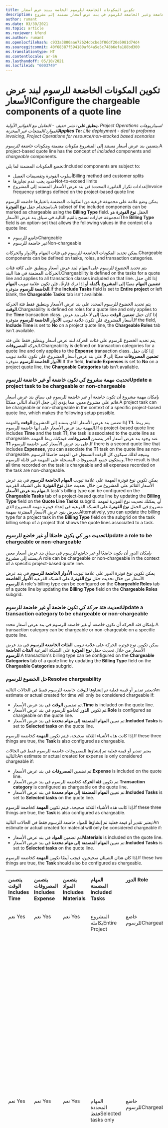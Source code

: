 ```yaml
---
title: تكوين المكونات الخاضعة للرسوم الخاصة ببند عرض أسعار
description: يقدم هذا الموضوع معلومات حول إعداد المكونات الخاضعة وغير الخاضعة للرسوم في بند عرض أسعار مستند إلى مشروع.
author: rumant
ms.date: 03/30/2021
ms.topic: article
ms.reviewer: kfend
ms.author: rumant
ms.openlocfilehash: c933a3800aae72624dbcbe3f06df20e5981d74d4
ms.sourcegitcommit: 40f68387f594180af64a5e5c748b6efa188bd300
ms.translationtype: HT
ms.contentlocale: ar-SA
ms.lasthandoff: 05/10/2021
ms.locfileid: "6003749"
---
```

# <a name="configure-the-chargeable-components-of-a-quote-line"></a><span data-ttu-id="f5f35-103">تكوين المكونات الخاضعة للرسوم لبند عرض الأسعار</span><span class="sxs-lookup"><span data-stu-id="f5f35-103">Configure the chargeable components of a quote line</span></span> 

<span data-ttu-id="f5f35-104">_**ينطبق على:** نشر خفيف - التعامل مع الفواتير الأولية‬، Project Operations لسيناريوهات الموارد/المنتجات غير المخزنة_</span><span class="sxs-lookup"><span data-stu-id="f5f35-104">_**Applies To:** Lite deployment - deal to proforma invoicing, Project Operations for resource/non-stocked based scenarios_</span></span>

<span data-ttu-id="f5f35-105">يتضمن بند عرض أسعار مستند إلى المشروع مكونات *مضمنة* ومكونات *خاضعة للرسوم*.</span><span class="sxs-lookup"><span data-stu-id="f5f35-105">A project-based quote line has the concept of *included* components and *chargeable* components.</span></span>

<span data-ttu-id="f5f35-106">تخضع المكونات المضمنة لما يلي:</span><span class="sxs-lookup"><span data-stu-id="f5f35-106">Included components are subject to:</span></span>

  - <span data-ttu-id="f5f35-107">أسلوب الفوترة وتقسيمات العميل</span><span class="sxs-lookup"><span data-stu-id="f5f35-107">Billing method and customer splits</span></span>
  - <span data-ttu-id="f5f35-108">حدود يجب عدم تجاوزها</span><span class="sxs-lookup"><span data-stu-id="f5f35-108">Not-to-exceed limits</span></span> 
  - <span data-ttu-id="f5f35-109">إعدادات تكرار الفاتورة المحددة في بند عرض الأسعار المستند إلى المشروع</span><span class="sxs-lookup"><span data-stu-id="f5f35-109">Invoice frequency settings defined on the project-based quote line</span></span>

<span data-ttu-id="f5f35-110">يمكن وضع علامة على مجموعة فرعية من المكونات المضمنة باعتبارها خاضعه للرسوم باستخدام حقل **نوع الفوترة**.</span><span class="sxs-lookup"><span data-stu-id="f5f35-110">A subset of the included components can be marked as chargeable using the **Billing Type** field.</span></span> <span data-ttu-id="f5f35-111">الحقل **نوع الفوترة** هو مجموعة خيارات تسمح بالقيم التالية في سياق بند عرض الأسعار:</span><span class="sxs-lookup"><span data-stu-id="f5f35-111">The **Billing Type** field is an option-set that allows the following values in the context of a quote line:</span></span>

  - <span data-ttu-id="f5f35-112">خاضع للرسوم</span><span class="sxs-lookup"><span data-stu-id="f5f35-112">Chargeable</span></span>
  - <span data-ttu-id="f5f35-113">غير خاضعة للرسوم</span><span class="sxs-lookup"><span data-stu-id="f5f35-113">Non-chargeable</span></span>

<span data-ttu-id="f5f35-114">يمكن تحديد المكونات الخاضعة للرسوم في فئات المهام والأدوار والحركات.</span><span class="sxs-lookup"><span data-stu-id="f5f35-114">Chargeable components can be defined on tasks, roles, and transaction categories.</span></span>

<span data-ttu-id="f5f35-115">يتم تحديد الخضوع للرسوم على المهام لبند عرض أسعار وينطبق على كافة فئات الحركات المضمنة في هذا البند.</span><span class="sxs-lookup"><span data-stu-id="f5f35-115">Chargeability is defined on the tasks for a quote line and applies to all transaction classes included on that line.</span></span> <span data-ttu-id="f5f35-116">إذا كان حقل **تضمين المهام** معينّا إلى **المشروع بأكمله** أو إذا ترك فارغًا، فلن تكون علامة تبويب **المهام الخاضعة للرسوم** متوفرة.</span><span class="sxs-lookup"><span data-stu-id="f5f35-116">If the **Include Tasks** field is set to **Entire project** or left blank, the **Chargeable Tasks** tab isn't available.</span></span>

<span data-ttu-id="f5f35-117">يتم تحديد الخضوع للرسوم المحدد على بند عرض الأسعار وينطبق فقط فئة الحركة **الوقت**.</span><span class="sxs-lookup"><span data-stu-id="f5f35-117">Chargeability is defined on roles for a quote line and only applies to the **Time** transaction class.</span></span> <span data-ttu-id="f5f35-118">إذا كان حقل **تضمين الوقت** معينّا إلى **لا** على بند عرض أسعار المشروع، فلن تكون علامة تبويب **الأدوار الخاضعة للرسوم** متوفرة.</span><span class="sxs-lookup"><span data-stu-id="f5f35-118">If the field, **Include Time** is set to **No** on a project quote line, the **Chargeable Roles** tab isn't available.</span></span>

<span data-ttu-id="f5f35-119">يتم تحديد الخضوع للرسوم على فئات الحركة لبند عرض أسعار وينطبق فقط على فئة الحركة **المصروفات**.</span><span class="sxs-lookup"><span data-stu-id="f5f35-119">Chargeability is defined on transaction categories for a  quote line and only applies to the **Expense** transaction class.</span></span> <span data-ttu-id="f5f35-120">إذا كان حقل **تضمين المصروفات** معينّا إلى **لا** على بند عرض أسعار المشروع، فلن تكون علامة تبويب **الأدوار الخاضعة للرسوم** متوفرة.</span><span class="sxs-lookup"><span data-stu-id="f5f35-120">If the field, **Include Expenses** is set to **No** on a project quote line, the **Chargeable Categories** tab isn't available.</span></span>

### <a name="update-a-project-task-to-be-chargeable-or-non-chargeable"></a><span data-ttu-id="f5f35-121">تحديث مهمة مشروع كي تكون خاضعة أو غير خاضعة للرسوم</span><span class="sxs-lookup"><span data-stu-id="f5f35-121">Update a project task to be chargeable or non-chargeable</span></span>

<span data-ttu-id="f5f35-122">بإمكان مهمة مشروع أن تكون خاضعة أو غير خاضعة للرسوم في سياق بند عرض أسعار قائم على مشروع معين، مما يؤدي إلى جعل الإعداد التالي ممكنًا.</span><span class="sxs-lookup"><span data-stu-id="f5f35-122">A project task can be chargeable or non-chargeable in the context of a specific project-based quote line, which makes the following setup possible.</span></span>

<span data-ttu-id="f5f35-123">إذا تضمن بند عرض الأسعار الذي يستند إلى المشروع **الوقت** والمهمة **T1**، يتم ربط المهمة ببند عرض الأسعار على أنها خاضعة للرسوم.</span><span class="sxs-lookup"><span data-stu-id="f5f35-123">If a project-based quote line includes **Time** and the task **T1**, the task is associated to the quote line as chargeable.</span></span> <span data-ttu-id="f5f35-124">عند وجود بند عرض أسعار آخر يتضمن **المصروفات**، فيمكنك ربط المهمة **T1** على بند عرض الأسعار كغير خاضعة للرسوم.</span><span class="sxs-lookup"><span data-stu-id="f5f35-124">If there is a second quote line that includes **Expenses**, you can associate the **T1** task on the quote line as non-chargeable.</span></span> <span data-ttu-id="f5f35-125">ونتيجة لذلك سيكون كل الوقت المسجل في المهمة خاضعًا للرسوم وستكون جميع المصروفات المسجلة على المهمة غير قابلة للرسوم.</span><span class="sxs-lookup"><span data-stu-id="f5f35-125">The result is that all time recorded on the task is chargeable and all expenses recorded on the task are non-chargeable.</span></span>

<span data-ttu-id="f5f35-126">يمكن تكوين نوع فوترة المهمة على علامة تبويب **المهام الخاضعة للرسوم** في بند عرض الأسعار القائم على المشروع من خلال تحديث حقل **نوع الفوترة** على الشبكة الفرعية **مهام بند عرض الأسعار**.</span><span class="sxs-lookup"><span data-stu-id="f5f35-126">A task's billing type can be configured on the **Chargeable Tasks** tab of a project-based quote line by updating the **Billing Type** field on the **Quote Line Tasks** subgrid.</span></span> <span data-ttu-id="f5f35-127">أو، يمكنك تحديث نوع الفوترة لمهمة مشروع في الحقل **نوع الفوترة** على الشبكة الفرعية في إعداد فوترة مهمة المشروع الذي يعرض بنود عرض الأسعار المقترنة بمهمة.</span><span class="sxs-lookup"><span data-stu-id="f5f35-127">Alternatively, you can update the billing type for a project task in the **Billing Type** field on the subgrid on the task billing setup of a project that shows the quote lines associated to a task.</span></span>

### <a name="update-a-role-to-be-chargeable-or-non-chargeable"></a><span data-ttu-id="f5f35-128">تحديث دور كي يكون خاضعًا أو غير خاضع للرسوم</span><span class="sxs-lookup"><span data-stu-id="f5f35-128">Update a role to be chargeable or non-chargeable</span></span>

<span data-ttu-id="f5f35-129">بإمكان الدور أن يكون خاضعًا أو غير خاضع للرسوم في سياق بند عرض أسعار معين يستند إلى مشروع.</span><span class="sxs-lookup"><span data-stu-id="f5f35-129">A role can be chargeable or non-chargeable in the context of a specific project-based quote line.</span></span>

<span data-ttu-id="f5f35-130">يمكن تكوين نوع فوترة الدور على علامة تبويب **الأدوار الخاضعة للرسوم** في بند عرض الأسعار من خلال تحديث حقل **نوع الفوترة** على الشبكة الفرعية **الأدوار الخاضعة للرسوم**.</span><span class="sxs-lookup"><span data-stu-id="f5f35-130">A role's billing type can be configured on the **Chargeable Roles** tab of a quote line by updating the **Billing Type** field on the **Chargeable Roles** subgrid.</span></span>

### <a name="update-a-transaction-category-to-be-chargeable-or-non-chargeable"></a><span data-ttu-id="f5f35-131">تحديث فئة حركة كي تكون خاضعة أو غير خاضعة للرسوم</span><span class="sxs-lookup"><span data-stu-id="f5f35-131">Update a transaction category to be chargeable or non-chargeable</span></span>

<span data-ttu-id="f5f35-132">بإمكان فئة الحركة أن تكون خاضعة أو غير خاضعة للرسوم في بند عرض أسعار محدد.</span><span class="sxs-lookup"><span data-stu-id="f5f35-132">A transaction category can be chargeable or non-chargeable on a specific quote line.</span></span>

<span data-ttu-id="f5f35-133">يمكن تكوين نوع فوترة الحركة على علامة تبويب **الفئات الخاضعة للرسوم** في بند عرض الأسعار من خلال تحديث حقل **نوع الفوترة** على الشبكة الفرعية **الفئات الخاضعة للرسوم**.</span><span class="sxs-lookup"><span data-stu-id="f5f35-133">A transaction's billing type can be configured on the **Chargeable Categories** tab of a quote line by updating the **Billing Type** field on the **Chargeable Categories** subgrid.</span></span>

### <a name="resolve-chargeability"></a><span data-ttu-id="f5f35-134">حل الخضوع للرسوم</span><span class="sxs-lookup"><span data-stu-id="f5f35-134">Resolve chargeability</span></span>
<span data-ttu-id="f5f35-135">يعتبر تقدير أو قيمة فعلية تم إنشاؤها للوقت خاضعة للرسوم فقط في الحالات التالية:</span><span class="sxs-lookup"><span data-stu-id="f5f35-135">An estimate or actual created for time will only be considered chargeable if:</span></span>

   - <span data-ttu-id="f5f35-136">تم تضمين **الوقت** في بند عرض الأسعار.</span><span class="sxs-lookup"><span data-stu-id="f5f35-136">**Time** is included on the quote line.</span></span>
   - <span data-ttu-id="f5f35-137">تم تكوين **الدور** كخاضع للرسوم في بند عرض الأسعار.</span><span class="sxs-lookup"><span data-stu-id="f5f35-137">**Role** is configured as chargeable on the quote line.</span></span>
   - <span data-ttu-id="f5f35-138">تم تعيين **المهام المضمنة** إلى **مهام محددة** في بند عرض الأسعار.</span><span class="sxs-lookup"><span data-stu-id="f5f35-138">**Included Tasks** is set to **Selected tasks** on the quote line.</span></span> 

<span data-ttu-id="f5f35-139">إذا كانت هذه الأشياء الثلاثة صحيحة، فيتم تكوين **المهمة** كخاضعة للرسوم.</span><span class="sxs-lookup"><span data-stu-id="f5f35-139">If these three things are true, the **Task** is also configured as chargeable.</span></span> 

<span data-ttu-id="f5f35-140">يعتبر تقدير أو قيمة فعلية تم إنشاؤها للمصروفات خاضعة للرسوم فقط في الحالات التالية:</span><span class="sxs-lookup"><span data-stu-id="f5f35-140">An estimate or actual created for expense is only considered chargeable if:</span></span> 

   - <span data-ttu-id="f5f35-141">تم تضمين **المصروفات** في بند عرض الأسعار.</span><span class="sxs-lookup"><span data-stu-id="f5f35-141">**Expense** is included on the quote line.</span></span>
   - <span data-ttu-id="f5f35-142">تم تكوين **فئة الحركة** كخاضعة للرسوم في بند عرض الأسعار.</span><span class="sxs-lookup"><span data-stu-id="f5f35-142">**Transaction category** is configured as chargeable on the quote line.</span></span>
   - <span data-ttu-id="f5f35-143">تم تعيين **المهام المضمنة** إلى **مهام محددة** في بند عرض الأسعار.</span><span class="sxs-lookup"><span data-stu-id="f5f35-143">**Included Tasks** is set to **Selected tasks** on the quote line.</span></span>

<span data-ttu-id="f5f35-144">إذا كانت هذه الأشياء الثلاثة صحيحة، فيتم تكوين **المهمة** كخاضعة للرسوم.</span><span class="sxs-lookup"><span data-stu-id="f5f35-144">If these three things are true, the **Task** is also configured as chargeable.</span></span> 

<span data-ttu-id="f5f35-145">يعتبر تقدير أو قيمة فعلية تم إنشاؤها للمواد خاضعة للرسوم فقط في الحالات التالية:</span><span class="sxs-lookup"><span data-stu-id="f5f35-145">An estimate or actual created for material will only be considered chargeable if:</span></span>

   - <span data-ttu-id="f5f35-146">تم تضمين **المواد** في بند عرض الأسعار.</span><span class="sxs-lookup"><span data-stu-id="f5f35-146">**Materials** is included on the quote line.</span></span>
   - <span data-ttu-id="f5f35-147">تم تعيين **المهام المضمنة** إلى **مهام محددة** في بند عرض الأسعار.</span><span class="sxs-lookup"><span data-stu-id="f5f35-147">**Included Tasks** is set to **Selected tasks** on the quote line.</span></span>

<span data-ttu-id="f5f35-148">إذا كان هذان الشيئان صحيحين، فيجب أيضًا تكوين **المهمة** كخاضعة للرسوم.</span><span class="sxs-lookup"><span data-stu-id="f5f35-148">If these two things are true, the **Task** should also be configured as chargeable.</span></span> 


<table border="0" cellspacing="0" cellpadding="0">
    <tbody>
        <tr>
            <td width="70" valign="top">
                <p><span data-ttu-id="f5f35-149">
                    <strong>يتضمن الوقت</strong>
                </span><span class="sxs-lookup"><span data-stu-id="f5f35-149">
                    <strong>Includes Time</strong>
                </span></span></p>
            </td>
            <td width="78" valign="top">
                <p><span data-ttu-id="f5f35-150">
                    <strong>يتضمن المصروفات</strong>
                    <strong></strong>
                </span><span class="sxs-lookup"><span data-stu-id="f5f35-150">
                    <strong>Includes Expense</strong>
                    <strong></strong>
                </span></span></p>
            </td>
            <td width="63" valign="top">
                <p><span data-ttu-id="f5f35-151">
                    <strong>يتضمن المواد</strong>
                    <strong></strong>
                </span><span class="sxs-lookup"><span data-stu-id="f5f35-151">
                    <strong>Includes Materials</strong>
                    <strong></strong>
                </span></span></p>
            </td>
            <td width="75" valign="top">
                <p><span data-ttu-id="f5f35-152">
                    <strong>المهام المضمنة</strong>
                    <strong></strong>
                </span><span class="sxs-lookup"><span data-stu-id="f5f35-152">
                    <strong>Included Tasks</strong>
                    <strong></strong>
                </span></span></p>
            </td>
            <td width="65" valign="top">
                <p><span data-ttu-id="f5f35-153">
                    <strong>الدور</strong>
                    <strong></strong>
                </span><span class="sxs-lookup"><span data-stu-id="f5f35-153">
                    <strong>Role</strong>
                    <strong></strong>
                </span></span></p>
            </td>
            <td width="70" valign="top">
                <p><span data-ttu-id="f5f35-154">
                    <strong>الفئة</strong>
                    <strong></strong>
                </span><span class="sxs-lookup"><span data-stu-id="f5f35-154">
                    <strong>Category</strong>
                    <strong></strong>
                </span></span></p>
            </td>
            <td width="65" valign="top">
                <p><span data-ttu-id="f5f35-155">
                    <strong>مهمة</strong>
                    <strong></strong>
                </span><span class="sxs-lookup"><span data-stu-id="f5f35-155">
                    <strong>Task</strong>
                    <strong></strong>
                </span></span></p>
            </td>
            <td width="350" valign="top">
                <p><span data-ttu-id="f5f35-156">
                    <strong>تأثير الخضوع للرسوم</strong>
                </span><span class="sxs-lookup"><span data-stu-id="f5f35-156">
                    <strong>Chargeability impact</strong>
                </span></span></p>
            </td>
        </tr>
        <tr>
            <td width="70" valign="top">
                <p>
<span data-ttu-id="f5f35-157">نعم </span><span class="sxs-lookup"><span data-stu-id="f5f35-157">Yes</span></span> </p>
            </td>
            <td width="78" valign="top">
                <p>
<span data-ttu-id="f5f35-158">نعم </span><span class="sxs-lookup"><span data-stu-id="f5f35-158">Yes</span></span> </p>
            </td>
            <td width="63" valign="top">
                <p>
<span data-ttu-id="f5f35-159">نعم </span><span class="sxs-lookup"><span data-stu-id="f5f35-159">Yes</span></span> </p>
            </td>
            <td width="75" valign="top">
                <p>
<span data-ttu-id="f5f35-160">المشروع بكامله</span><span class="sxs-lookup"><span data-stu-id="f5f35-160">Entire Project</span></span> </p>
            </td>
            <td width="65" valign="top">
                <p>
<span data-ttu-id="f5f35-161">خاضع للرسوم</span><span class="sxs-lookup"><span data-stu-id="f5f35-161">Chargeable</span></span> </p>
            </td>
            <td width="70" valign="top">
                <p>
<span data-ttu-id="f5f35-162">خاضع للرسوم</span><span class="sxs-lookup"><span data-stu-id="f5f35-162">Chargeable</span></span> </p>
            </td>
            <td width="65" valign="top">
                <p>
<span data-ttu-id="f5f35-163">يتعذر تعيين</span><span class="sxs-lookup"><span data-stu-id="f5f35-163">Cannot be set</span></span> </p>
            </td>
            <td width="350" valign="top">
                <p>
<span data-ttu-id="f5f35-164">الفوترة على قيمة الوقت الفعلية: خاضعة للرسوم</span><span class="sxs-lookup"><span data-stu-id="f5f35-164">Billing on a time actual: Chargeable</span></span> </p>
                <p>
<span data-ttu-id="f5f35-165">نوع الفوترة على القيمة الفعلية للمصروفات: خاضع للرسوم</span><span class="sxs-lookup"><span data-stu-id="f5f35-165">Billing type on expense actual: Chargeable</span></span> </p>
                <p>
<span data-ttu-id="f5f35-166">نوع الفوترة على القيمة الفعلية للمواد: خاضع للرسوم</span><span class="sxs-lookup"><span data-stu-id="f5f35-166">Billing type on material actual: Chargeable</span></span> </p>
            </td>
        </tr>
        <tr>
            <td width="70" valign="top">
                <p>
<span data-ttu-id="f5f35-167">نعم </span><span class="sxs-lookup"><span data-stu-id="f5f35-167">Yes</span></span> </p>
            </td>
            <td width="78" valign="top">
                <p>
<span data-ttu-id="f5f35-168">نعم </span><span class="sxs-lookup"><span data-stu-id="f5f35-168">Yes</span></span> </p>
            </td>
            <td width="63" valign="top">
                <p>
<span data-ttu-id="f5f35-169">نعم </span><span class="sxs-lookup"><span data-stu-id="f5f35-169">Yes</span></span> </p>
            </td>
            <td width="75" valign="top">
                <p>
<span data-ttu-id="f5f35-170">المهام المحددة فقط</span><span class="sxs-lookup"><span data-stu-id="f5f35-170">Selected tasks only</span></span> </p>
            </td>
            <td width="65" valign="top">
                <p>
<span data-ttu-id="f5f35-171">خاضع للرسوم</span><span class="sxs-lookup"><span data-stu-id="f5f35-171">Chargeable</span></span> </p>
            </td>
            <td width="70" valign="top">
                <p>
<span data-ttu-id="f5f35-172">خاضع للرسوم</span><span class="sxs-lookup"><span data-stu-id="f5f35-172">Chargeable</span></span> </p>
            </td>
            <td width="65" valign="top">
                <p>
<span data-ttu-id="f5f35-173">خاضع للرسوم</span><span class="sxs-lookup"><span data-stu-id="f5f35-173">Chargeable</span></span> </p>
            </td>
            <td width="350" valign="top">
                <p>
<span data-ttu-id="f5f35-174">الفوترة على قيمة الوقت الفعلية: خاضعة للرسوم</span><span class="sxs-lookup"><span data-stu-id="f5f35-174">Billing on a time actual: Chargeable</span></span> </p>
                <p>
<span data-ttu-id="f5f35-175">نوع الفوترة على القيمة الفعلية للمصروفات: خاضع للرسوم</span><span class="sxs-lookup"><span data-stu-id="f5f35-175">Billing type on expense actual: Chargeable</span></span> </p>
                <p>
<span data-ttu-id="f5f35-176">نوع الفوترة على القيمة الفعلية للمواد: خاضع للرسوم</span><span class="sxs-lookup"><span data-stu-id="f5f35-176">Billing type on material actual: Chargeable</span></span> </p>
            </td>
        </tr>
        <tr>
            <td width="70" valign="top">
                <p>
<span data-ttu-id="f5f35-177">نعم </span><span class="sxs-lookup"><span data-stu-id="f5f35-177">Yes</span></span> </p>
            </td>
            <td width="78" valign="top">
                <p>
<span data-ttu-id="f5f35-178">نعم </span><span class="sxs-lookup"><span data-stu-id="f5f35-178">Yes</span></span> </p>
            </td>
            <td width="63" valign="top">
                <p>
<span data-ttu-id="f5f35-179">نعم </span><span class="sxs-lookup"><span data-stu-id="f5f35-179">Yes</span></span> </p>
            </td>
            <td width="75" valign="top">
                <p>
<span data-ttu-id="f5f35-180">المهام المحددة فقط</span><span class="sxs-lookup"><span data-stu-id="f5f35-180">Selected tasks only</span></span> </p>
            </td>
            <td width="65" valign="top">
                <p><span data-ttu-id="f5f35-181">
                    <strong>غير خاضعة للرسوم</strong>
                </span><span class="sxs-lookup"><span data-stu-id="f5f35-181">
                    <strong>Non - Chargeable</strong>
                </span></span></p>
            </td>
            <td width="70" valign="top">
                <p>
<span data-ttu-id="f5f35-182">خاضع للرسوم</span><span class="sxs-lookup"><span data-stu-id="f5f35-182">Chargeable</span></span> </p>
            </td>
            <td width="65" valign="top">
                <p>
<span data-ttu-id="f5f35-183">خاضع للرسوم</span><span class="sxs-lookup"><span data-stu-id="f5f35-183">Chargeable</span></span> </p>
            </td>
            <td width="350" valign="top">
                <p>
<span data-ttu-id="f5f35-184">الفوترة على قيمة الوقت الفعلية: <strong>غير خاضعة للرسوم</strong>
                </span><span class="sxs-lookup"><span data-stu-id="f5f35-184">Billing on a time actual: <strong>Non-Chargeable</strong>
                </span></span></p>
                <p>
<span data-ttu-id="f5f35-185">نوع الفوترة على القيمة الفعلية للمصروفات: خاضع للرسوم</span><span class="sxs-lookup"><span data-stu-id="f5f35-185">Billing type on expense actual: Chargeable</span></span> </p>
                <p>
<span data-ttu-id="f5f35-186">نوع الفوترة على القيمة الفعلية للمواد: خاضع للرسوم</span><span class="sxs-lookup"><span data-stu-id="f5f35-186">Billing type on material actual: Chargeable</span></span> </p>
            </td>
        </tr>
        <tr>
            <td width="70" valign="top">
                <p>
<span data-ttu-id="f5f35-187">نعم </span><span class="sxs-lookup"><span data-stu-id="f5f35-187">Yes</span></span> </p>
            </td>
            <td width="78" valign="top">
                <p>
<span data-ttu-id="f5f35-188">نعم </span><span class="sxs-lookup"><span data-stu-id="f5f35-188">Yes</span></span> </p>
            </td>
            <td width="63" valign="top">
                <p>
<span data-ttu-id="f5f35-189">نعم </span><span class="sxs-lookup"><span data-stu-id="f5f35-189">Yes</span></span> </p>
            </td>
            <td width="75" valign="top">
                <p>
<span data-ttu-id="f5f35-190">المهام المحددة فقط</span><span class="sxs-lookup"><span data-stu-id="f5f35-190">Selected tasks only</span></span> </p>
            </td>
            <td width="65" valign="top">
                <p>
<span data-ttu-id="f5f35-191">خاضع للرسوم</span><span class="sxs-lookup"><span data-stu-id="f5f35-191">Chargeable</span></span> </p>
            </td>
            <td width="70" valign="top">
                <p>
<span data-ttu-id="f5f35-192">خاضع للرسوم</span><span class="sxs-lookup"><span data-stu-id="f5f35-192">Chargeable</span></span> </p>
            </td>
            <td width="65" valign="top">
                <p><span data-ttu-id="f5f35-193">
                    <strong>غير خاضعة للرسوم</strong>
                </span><span class="sxs-lookup"><span data-stu-id="f5f35-193">
                    <strong>Non-Chargeable</strong>
                </span></span></p>
            </td>
            <td width="350" valign="top">
                <p>
<span data-ttu-id="f5f35-194">الفوترة على قيمة الوقت الفعلية: <strong>غير خاضعة للرسوم</strong>
                </span><span class="sxs-lookup"><span data-stu-id="f5f35-194">Billing on a time actual: <strong>Non-Chargeable</strong>
                </span></span></p>
                <p>
<span data-ttu-id="f5f35-195">نوع الفوترة على القيمة الفعلية للمصروفات: <strong>غير خاضع للرسوم</strong>
                </span><span class="sxs-lookup"><span data-stu-id="f5f35-195">Billing type on expense actual: <strong>Non-Chargeable</strong>
                </span></span></p>
                <p>
<span data-ttu-id="f5f35-196">نوع الفوترة على القيمة الفعلية للمواد: <strong>غير خاضع للرسوم</strong>
                </span><span class="sxs-lookup"><span data-stu-id="f5f35-196">Billing type on material actual: <strong>Non-Chargeable</strong>
                </span></span></p>
            </td>
        </tr>
        <tr>
            <td width="70" valign="top">
                <p>
<span data-ttu-id="f5f35-197">نعم </span><span class="sxs-lookup"><span data-stu-id="f5f35-197">Yes</span></span> </p>
            </td>
            <td width="78" valign="top">
                <p>
<span data-ttu-id="f5f35-198">نعم </span><span class="sxs-lookup"><span data-stu-id="f5f35-198">Yes</span></span> </p>
            </td>
            <td width="63" valign="top">
                <p>
<span data-ttu-id="f5f35-199">نعم </span><span class="sxs-lookup"><span data-stu-id="f5f35-199">Yes</span></span> </p>
            </td>
            <td width="75" valign="top">
                <p>
<span data-ttu-id="f5f35-200">المهام المحددة فقط</span><span class="sxs-lookup"><span data-stu-id="f5f35-200">Selected tasks only</span></span> </p>
            </td>
            <td width="65" valign="top">
                <p><span data-ttu-id="f5f35-201">
                    <strong>غير خاضعة للرسوم</strong>
                </span><span class="sxs-lookup"><span data-stu-id="f5f35-201">
                    <strong>Non-Chargeable</strong>
                </span></span></p>
            </td>
            <td width="70" valign="top">
                <p>
<span data-ttu-id="f5f35-202">خاضع للرسوم</span><span class="sxs-lookup"><span data-stu-id="f5f35-202">Chargeable</span></span> </p>
            </td>
            <td width="65" valign="top">
                <p><span data-ttu-id="f5f35-203">
                    <strong>غير خاضعة للرسوم</strong>
                </span><span class="sxs-lookup"><span data-stu-id="f5f35-203">
                    <strong>Non- Chargeable</strong>
                </span></span></p>
            </td>
            <td width="350" valign="top">
                <p>
<span data-ttu-id="f5f35-204">الفوترة على قيمة الوقت الفعلية: <strong>غير خاضعة للرسوم</strong>
                </span><span class="sxs-lookup"><span data-stu-id="f5f35-204">Billing on a time actual: <strong>Non-Chargeable</strong>
                </span></span></p>
                <p>
<span data-ttu-id="f5f35-205">نوع الفوترة على القيمة الفعلية للمصروفات: <strong>غير خاضع للرسوم</strong>
                </span><span class="sxs-lookup"><span data-stu-id="f5f35-205">Billing type on expense actual: <strong>Non-Chargeable</strong>
                </span></span></p>
                <p>
<span data-ttu-id="f5f35-206">نوع الفوترة على القيمة الفعلية للمواد: <strong> غير خاضع للرسوم</strong>
                </span><span class="sxs-lookup"><span data-stu-id="f5f35-206">Billing type on material actual: <strong> Non-Chargeable</strong>
                </span></span></p>
            </td>
        </tr>
        <tr>
            <td width="70" valign="top">
                <p>
<span data-ttu-id="f5f35-207">نعم </span><span class="sxs-lookup"><span data-stu-id="f5f35-207">Yes</span></span> </p>
            </td>
            <td width="78" valign="top">
                <p>
<span data-ttu-id="f5f35-208">نعم </span><span class="sxs-lookup"><span data-stu-id="f5f35-208">Yes</span></span> </p>
            </td>
            <td width="63" valign="top">
                <p>
<span data-ttu-id="f5f35-209">نعم </span><span class="sxs-lookup"><span data-stu-id="f5f35-209">Yes</span></span> </p>
            </td>
            <td width="75" valign="top">
                <p>
<span data-ttu-id="f5f35-210">المهام المحددة فقط</span><span class="sxs-lookup"><span data-stu-id="f5f35-210">Selected tasks only</span></span> </p>
            </td>
            <td width="65" valign="top">
                <p><span data-ttu-id="f5f35-211">
                    <strong>غير خاضعة للرسوم</strong>
                </span><span class="sxs-lookup"><span data-stu-id="f5f35-211">
                    <strong>Non-Chargeable</strong>
                </span></span></p>
            </td>
            <td width="70" valign="top">
                <p><span data-ttu-id="f5f35-212">
                    <strong>غير خاضعة للرسوم</strong>
                </span><span class="sxs-lookup"><span data-stu-id="f5f35-212">
                    <strong>Non-Chargeable</strong>
                </span></span></p>
            </td>
            <td width="65" valign="top">
                <p>
<span data-ttu-id="f5f35-213">خاضع للرسوم</span><span class="sxs-lookup"><span data-stu-id="f5f35-213">Chargeable</span></span> </p>
            </td>
            <td width="350" valign="top">
                <p>
<span data-ttu-id="f5f35-214">الفوترة على قيمة الوقت الفعلية: <strong>غير خاضعة للرسوم</strong>
                </span><span class="sxs-lookup"><span data-stu-id="f5f35-214">Billing on a time actual: <strong>Non-Chargeable</strong>
                </span></span></p>
                <p>
<span data-ttu-id="f5f35-215">نوع الفوترة على القيمة الفعلية للمصروفات: <strong>غير خاضع للرسوم</strong>
                </span><span class="sxs-lookup"><span data-stu-id="f5f35-215">Billing type on expense actual: <strong> Non-Chargeable</strong>
                </span></span></p>
                <p>
<span data-ttu-id="f5f35-216">نوع الفوترة على القيمة الفعلية للمواد: خاضع للرسوم</span><span class="sxs-lookup"><span data-stu-id="f5f35-216">Billing type on material actual: Chargeable</span></span> </p>
            </td>
        </tr>
        <tr>
            <td width="70" valign="top">
                <p><span data-ttu-id="f5f35-217">
                    <strong>لا </strong>
                </span><span class="sxs-lookup"><span data-stu-id="f5f35-217">
                    <strong>No</strong>
                </span></span></p>
            </td>
            <td width="78" valign="top">
                <p>
<span data-ttu-id="f5f35-218">نعم </span><span class="sxs-lookup"><span data-stu-id="f5f35-218">Yes</span></span> </p>
            </td>
            <td width="63" valign="top">
                <p>
<span data-ttu-id="f5f35-219">نعم </span><span class="sxs-lookup"><span data-stu-id="f5f35-219">Yes</span></span> </p>
            </td>
            <td width="75" valign="top">
                <p>
<span data-ttu-id="f5f35-220">المشروع بكامله</span><span class="sxs-lookup"><span data-stu-id="f5f35-220">Entire Project</span></span> </p>
            </td>
            <td width="65" valign="top">
                <p>
<span data-ttu-id="f5f35-221">يتعذر تعيين</span><span class="sxs-lookup"><span data-stu-id="f5f35-221">Cannot be set</span></span> </p>
            </td>
            <td width="70" valign="top">
                <p><span data-ttu-id="f5f35-222">
                    <strong>خاضع للرسوم</strong>
                </span><span class="sxs-lookup"><span data-stu-id="f5f35-222">
                    <strong>Chargeable</strong>
                </span></span></p>
            </td>
            <td width="65" valign="top">
                <p>
<span data-ttu-id="f5f35-223">يتعذر تعيين</span><span class="sxs-lookup"><span data-stu-id="f5f35-223">Cannot be set</span></span> </p>
            </td>
            <td width="350" valign="top">
                <p>
<span data-ttu-id="f5f35-224">الفوترة على قيمة الوقت الفعلية: <strong>غير متوفرة</strong>
                </span><span class="sxs-lookup"><span data-stu-id="f5f35-224">Billing on a time actual: <strong>Not available</strong>
                </span></span></p>
                <p>
<span data-ttu-id="f5f35-225">نوع الفوترة على القيمة الفعلية للمصروفات: خاضع للرسوم</span><span class="sxs-lookup"><span data-stu-id="f5f35-225">Billing type on expense actual: Chargeable</span></span> </p>
                <p>
<span data-ttu-id="f5f35-226">نوع الفوترة على القيمة الفعلية للمواد: خاضع للرسوم</span><span class="sxs-lookup"><span data-stu-id="f5f35-226">Billing type on material actual: Chargeable</span></span> </p>
            </td>
        </tr>
        <tr>
            <td width="70" valign="top">
                <p><span data-ttu-id="f5f35-227">
                    <strong>لا </strong>
                </span><span class="sxs-lookup"><span data-stu-id="f5f35-227">
                    <strong>No</strong>
                </span></span></p>
            </td>
            <td width="78" valign="top">
                <p>
<span data-ttu-id="f5f35-228">نعم </span><span class="sxs-lookup"><span data-stu-id="f5f35-228">Yes</span></span> </p>
            </td>
            <td width="63" valign="top">
                <p>
<span data-ttu-id="f5f35-229">نعم </span><span class="sxs-lookup"><span data-stu-id="f5f35-229">Yes</span></span> </p>
            </td>
            <td width="75" valign="top">
                <p>
<span data-ttu-id="f5f35-230">المشروع بكامله</span><span class="sxs-lookup"><span data-stu-id="f5f35-230">Entire Project</span></span> </p>
            </td>
            <td width="65" valign="top">
                <p>
<span data-ttu-id="f5f35-231">يتعذر تعيين</span><span class="sxs-lookup"><span data-stu-id="f5f35-231">Cannot be set</span></span> </p>
            </td>
            <td width="70" valign="top">
                <p><span data-ttu-id="f5f35-232">
                    <strong>غير خاضعة للرسوم</strong>
                </span><span class="sxs-lookup"><span data-stu-id="f5f35-232">
                    <strong>Non-Chargeable</strong>
                </span></span></p>
            </td>
            <td width="65" valign="top">
                <p>
<span data-ttu-id="f5f35-233">يتعذر تعيين</span><span class="sxs-lookup"><span data-stu-id="f5f35-233">Cannot be set</span></span> </p>
            </td>
            <td width="350" valign="top">
                <p>
<span data-ttu-id="f5f35-234">الفوترة على قيمة الوقت الفعلية: <strong>غير متوفرة</strong>
                </span><span class="sxs-lookup"><span data-stu-id="f5f35-234">Billing on a time actual: <strong>Not available</strong>
                </span></span></p>
                <p>
<span data-ttu-id="f5f35-235">نوع الفوترة على القيمة الفعلية للمصروفات: <strong> غير خاضع للرسوم</strong>
                </span><span class="sxs-lookup"><span data-stu-id="f5f35-235">Billing type on expense actual: <strong> Non-chargeable</strong>
                </span></span></p>
                <p>
<span data-ttu-id="f5f35-236">نوع الفوترة على القيمة الفعلية للمواد: خاضع للرسوم</span><span class="sxs-lookup"><span data-stu-id="f5f35-236">Billing type on material actual: Chargeable</span></span> </p>
            </td>
        </tr>
        <tr>
            <td width="70" valign="top">
                <p>
<span data-ttu-id="f5f35-237">نعم </span><span class="sxs-lookup"><span data-stu-id="f5f35-237">Yes</span></span> </p>
            </td>
            <td width="78" valign="top">
                <p><span data-ttu-id="f5f35-238">
                    <strong>لا </strong>
                </span><span class="sxs-lookup"><span data-stu-id="f5f35-238">
                    <strong>No</strong>
                </span></span></p>
            </td>
            <td width="63" valign="top">
                <p>
<span data-ttu-id="f5f35-239">نعم </span><span class="sxs-lookup"><span data-stu-id="f5f35-239">Yes</span></span> </p>
            </td>
            <td width="75" valign="top">
                <p>
<span data-ttu-id="f5f35-240">المشروع بكامله</span><span class="sxs-lookup"><span data-stu-id="f5f35-240">Entire Project</span></span> </p>
            </td>
            <td width="65" valign="top">
                <p>
<span data-ttu-id="f5f35-241">خاضع للرسوم</span><span class="sxs-lookup"><span data-stu-id="f5f35-241">Chargeable</span></span> </p>
            </td>
            <td width="70" valign="top">
                <p>
<span data-ttu-id="f5f35-242">يتعذر تعيين</span><span class="sxs-lookup"><span data-stu-id="f5f35-242">Cannot be set</span></span> </p>
            </td>
            <td width="65" valign="top">
                <p>
<span data-ttu-id="f5f35-243">يتعذر تعيين</span><span class="sxs-lookup"><span data-stu-id="f5f35-243">Cannot be set</span></span> </p>
            </td>
            <td width="350" valign="top">
                <p>
<span data-ttu-id="f5f35-244">الفوترة على قيمة الوقت الفعلية: خاضعة للرسوم</span><span class="sxs-lookup"><span data-stu-id="f5f35-244">Billing on a time actual: Chargeable</span></span> </p>
                <p>
<span data-ttu-id="f5f35-245">نوع الفوترة على القيمة الفعلية للمصروفات:<strong> غير متوفر</strong>
                </span><span class="sxs-lookup"><span data-stu-id="f5f35-245">Billing type on expense actual:<strong> Not available</strong>
                </span></span></p>
                <p>
<span data-ttu-id="f5f35-246">نوع الفوترة على القيمة الفعلية للمواد: خاضع للرسوم</span><span class="sxs-lookup"><span data-stu-id="f5f35-246">Billing type on material actual: Chargeable</span></span> </p>
            </td>
        </tr>
        <tr>
            <td width="70" valign="top">
                <p>
<span data-ttu-id="f5f35-247">نعم </span><span class="sxs-lookup"><span data-stu-id="f5f35-247">Yes</span></span> </p>
            </td>
            <td width="78" valign="top">
                <p><span data-ttu-id="f5f35-248">
                    <strong>لا </strong>
                </span><span class="sxs-lookup"><span data-stu-id="f5f35-248">
                    <strong>No</strong>
                </span></span></p>
            </td>
            <td width="63" valign="top">
                <p>
<span data-ttu-id="f5f35-249">نعم </span><span class="sxs-lookup"><span data-stu-id="f5f35-249">Yes</span></span> </p>
            </td>
            <td width="75" valign="top">
                <p>
<span data-ttu-id="f5f35-250">المشروع بكامله</span><span class="sxs-lookup"><span data-stu-id="f5f35-250">Entire Project</span></span> </p>
            </td>
            <td width="65" valign="top">
                <p><span data-ttu-id="f5f35-251">
                    <strong>غير خاضعة للرسوم</strong>
                </span><span class="sxs-lookup"><span data-stu-id="f5f35-251">
                    <strong>Non-Chargeable</strong>
                </span></span></p>
            </td>
            <td width="70" valign="top">
                <p>
<span data-ttu-id="f5f35-252">يتعذر تعيين</span><span class="sxs-lookup"><span data-stu-id="f5f35-252">Cannot be set</span></span> </p>
            </td>
            <td width="65" valign="top">
                <p>
<span data-ttu-id="f5f35-253">يتعذر تعيين</span><span class="sxs-lookup"><span data-stu-id="f5f35-253">Cannot be set</span></span> </p>
            </td>
            <td width="350" valign="top">
                <p>
<span data-ttu-id="f5f35-254">الفوترة على قيمة الوقت الفعلية: <strong>غير خاضعة للرسوم </strong>
                </span><span class="sxs-lookup"><span data-stu-id="f5f35-254">Billing on a time actual: <strong>Non-chargeable </strong>
                </span></span></p>
                <p>
<span data-ttu-id="f5f35-255">نوع الفوترة على القيمة الفعلية للمصروفات:<strong> غير متوفر</strong>
                </span><span class="sxs-lookup"><span data-stu-id="f5f35-255">Billing type on expense actual:<strong> Not available</strong>
                </span></span></p>
                <p>
<span data-ttu-id="f5f35-256">نوع الفوترة على القيمة الفعلية للمواد: خاضع للرسوم</span><span class="sxs-lookup"><span data-stu-id="f5f35-256">Billing type on material actual: Chargeable</span></span> </p>
            </td>
        </tr>
        <tr>
            <td width="70" valign="top">
                <p>
<span data-ttu-id="f5f35-257">نعم </span><span class="sxs-lookup"><span data-stu-id="f5f35-257">Yes</span></span> </p>
            </td>
            <td width="78" valign="top">
                <p>
<span data-ttu-id="f5f35-258">نعم </span><span class="sxs-lookup"><span data-stu-id="f5f35-258">Yes</span></span> </p>
            </td>
            <td width="63" valign="top">
                <p><span data-ttu-id="f5f35-259">
                    <strong>لا </strong>
                </span><span class="sxs-lookup"><span data-stu-id="f5f35-259">
                    <strong>No</strong>
                </span></span></p>
            </td>
            <td width="75" valign="top">
                <p>
<span data-ttu-id="f5f35-260">المشروع بكامله</span><span class="sxs-lookup"><span data-stu-id="f5f35-260">Entire Project</span></span> </p>
            </td>
            <td width="65" valign="top">
                <p>
<span data-ttu-id="f5f35-261">خاضع للرسوم</span><span class="sxs-lookup"><span data-stu-id="f5f35-261">Chargeable</span></span> </p>
            </td>
            <td width="70" valign="top">
                <p>
<span data-ttu-id="f5f35-262">خاضع للرسوم</span><span class="sxs-lookup"><span data-stu-id="f5f35-262">Chargeable</span></span> </p>
            </td>
            <td width="65" valign="top">
                <p>
<span data-ttu-id="f5f35-263">يتعذر تعيين</span><span class="sxs-lookup"><span data-stu-id="f5f35-263">Cannot be set</span></span> </p>
            </td>
            <td width="350" valign="top">
                <p>
<span data-ttu-id="f5f35-264">الفوترة على قيمة الوقت الفعلية: خاضعة للرسوم</span><span class="sxs-lookup"><span data-stu-id="f5f35-264">Billing on a time actual: Chargeable</span></span> </p>
                <p>
<span data-ttu-id="f5f35-265">نوع الفوترة على القيمة الفعلية للمصروفات: خاضع للرسوم</span><span class="sxs-lookup"><span data-stu-id="f5f35-265">Billing type on expense actual: Chargeable</span></span> </p>
                <p>
<span data-ttu-id="f5f35-266">نوع الفوترة على القيمة الفعلية للمواد: <strong> غير متوفر</strong>
                </span><span class="sxs-lookup"><span data-stu-id="f5f35-266">Billing type on material actual: <strong> Not available</strong>
                </span></span></p>
            </td>
        </tr>
        <tr>
            <td width="70" valign="top">
                <p>
<span data-ttu-id="f5f35-267">نعم </span><span class="sxs-lookup"><span data-stu-id="f5f35-267">Yes</span></span> </p>
            </td>
            <td width="78" valign="top">
                <p>
<span data-ttu-id="f5f35-268">نعم </span><span class="sxs-lookup"><span data-stu-id="f5f35-268">Yes</span></span> </p>
            </td>
            <td width="63" valign="top">
                <p><span data-ttu-id="f5f35-269">
                    <strong>لا </strong>
                </span><span class="sxs-lookup"><span data-stu-id="f5f35-269">
                    <strong>No</strong>
                </span></span></p>
            </td>
            <td width="75" valign="top">
                <p>
<span data-ttu-id="f5f35-270">المشروع بكامله</span><span class="sxs-lookup"><span data-stu-id="f5f35-270">Entire Project</span></span> </p>
            </td>
            <td width="65" valign="top">
                <p><span data-ttu-id="f5f35-271">
                    <strong>غير خاضعة للرسوم</strong>
                </span><span class="sxs-lookup"><span data-stu-id="f5f35-271">
                    <strong>Non-Chargeable</strong>
                </span></span></p>
            </td>
            <td width="70" valign="top">
                <p><span data-ttu-id="f5f35-272">
                    <strong>غير خاضعة للرسوم</strong>
                </span><span class="sxs-lookup"><span data-stu-id="f5f35-272">
                    <strong>Non-chargeable</strong>
                </span></span></p>
            </td>
            <td width="65" valign="top">
                <p>
<span data-ttu-id="f5f35-273">يتعذر تعيين</span><span class="sxs-lookup"><span data-stu-id="f5f35-273">Cannot be set</span></span> </p>
            </td>
            <td width="350" valign="top">
                <p>
<span data-ttu-id="f5f35-274">الفوترة على قيمة الوقت الفعلية: <strong>غير خاضعة للرسوم </strong>
                </span><span class="sxs-lookup"><span data-stu-id="f5f35-274">Billing on a time actual: <strong>Non-chargeable </strong>
                </span></span></p>
                <p>
<span data-ttu-id="f5f35-275">نوع الفوترة على القيمة الفعلية للمصروفات:<strong> غير خاضع للرسوم </strong>
                </span><span class="sxs-lookup"><span data-stu-id="f5f35-275">Billing type on expense actual:<strong> Non-chargeable </strong>
                </span></span></p>
                <p>
<span data-ttu-id="f5f35-276">نوع الفوترة على القيمة الفعلية للمواد:<strong> غير متوفر</strong>
                </span><span class="sxs-lookup"><span data-stu-id="f5f35-276">Billing type on material actual:<strong> Not available</strong>
                </span></span></p>
            </td>
        </tr>
    </tbody>
</table>



[!INCLUDE[footer-include](../../includes/footer-banner.md)]
